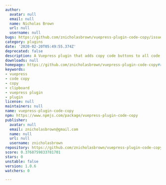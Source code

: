 ```yaml
---
author:
  avatar: null
  email: null
  name: Nicholas Brown
  url: null
  username: null
bugs: https://github.com/znicholasbrown/vuepress-plugin-code-copy/issues
category: plugins
date: '2020-02-20T05:49:55.374Z'
deprecated: false
description: A Vuepress plugin that adds copy code buttons to all code blocks.
downloads: null
homepage: https://github.com/znicholasbrown/vuepress-plugin-code-copy#readme
keywords:
- vuepress
- code copy
- copy
- clipboard
- vuepress plugin
- plugin
license: null
maintainers: null
name: vuepress-plugin-code-copy
npm: https://www.npmjs.com/package/vuepress-plugin-code-copy
publisher:
  avatar: null
  email: znicholasbrown@gmail.com
  name: null
  url: null
  username: znicholasbrown
repository: https://github.com/znicholasbrown/vuepress-plugin-code-copy
score: 0.3768759833781701
stars: 0
unstable: false
version: 1.0.6
watchers: 0

---
```


